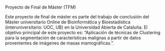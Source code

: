 Proyecto de Final de Máster (TFM)	

Este proyecto de final de máster es parte del trabajo de conclusión del Máster universitario Online de Bioinformática y Bioestadística (interuniversitario: UOC, UB) en la Universidad Abierta de Cataluña. El objetivo principal de este proyecto es: “Aplicación de técnicas de Clustering para la segmentación de características malignas a partir de datos provenientes de imágenes de masas mamográficas.”.
